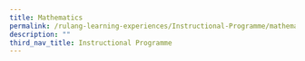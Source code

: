 ```yaml
---
title: Mathematics
permalink: /rulang-learning-experiences/Instructional-Programme/mathematics
description: ""
third_nav_title: Instructional Programme
---
```

